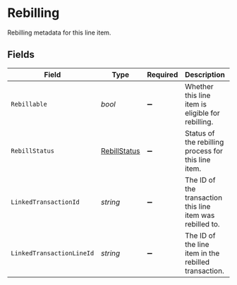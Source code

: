 # Rebilling

Rebilling metadata for this line item.


## Fields

| Field                                                     | Type                                                      | Required                                                  | Description                                               | Example                                                   |
| --------------------------------------------------------- | --------------------------------------------------------- | --------------------------------------------------------- | --------------------------------------------------------- | --------------------------------------------------------- |
| `Rebillable`                                              | *bool*                                                    | :heavy_minus_sign:                                        | Whether this line item is eligible for rebilling.         | true                                                      |
| `RebillStatus`                                            | [RebillStatus](../../Models/Components/RebillStatus.md)   | :heavy_minus_sign:                                        | Status of the rebilling process for this line item.       | billed                                                    |
| `LinkedTransactionId`                                     | *string*                                                  | :heavy_minus_sign:                                        | The ID of the transaction this line item was rebilled to. | txn_abc123                                                |
| `LinkedTransactionLineId`                                 | *string*                                                  | :heavy_minus_sign:                                        | The ID of the line item in the rebilled transaction.      | line_xyz789                                               |